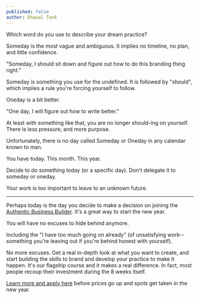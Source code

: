 ```yaml
---
published: false
author: Dhawal Tank
---
```

Which word do you use to describe your dream practice?

Someday is the most vague and ambiguous. It implies no timeline, no plan, and little confidence.

"Someday, I should sit down and figure out how to do this branding thing right."

Someday is something you use for the undefined. It is followed by "should", which implies a rule you're forcing yourself to follow.

Oneday is a bit better.

"One day, I will figure out how to write better."

At least with something like that, you are no longer should-ing on yourself. There is less pressure, and more purpose.

Unfortunately, there is no day called Someday or Oneday in any calendar known to man.

You have today. This month. This year.

Decide to do something today (or a specific day). Don't delegate it to someday or oneday.

Your work is too important to leave to an unknown future.

----

Perhaps today is the day you decide to make a decision on joining the [Authentic Business Builder](https://buildyourbook.org/academy/the-authentic-business-builder/).
It's a great way to start the new year.

You will have no excuses to hide behind anymore.

Including the "I have too much going on already" (of unsatisfying work--something you're leaving out if you're behind honest with yourself).

No more excuses. Get a real in-depth look at what you want to create, and start building the skills to brand and develop your practice to make it happen. It's our flagship course and it makes a real difference. In fact, most people recoup their investment during the 8 weeks itself.

[Learn more and apply here](https://buildyourbook.org/academy/the-authentic-business-builder/) before prices go up and spots get taken in the new year.